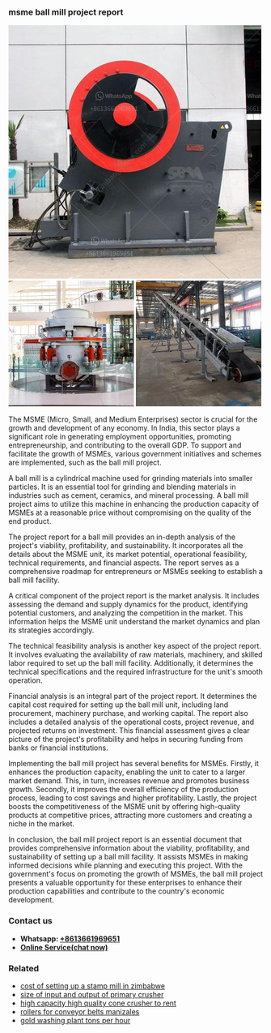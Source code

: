 <h3>msme ball mill project report</h3><img src='1708587131.jpg' alt=''><p>The MSME (Micro, Small, and Medium Enterprises) sector is crucial for the growth and development of any economy. In India, this sector plays a significant role in generating employment opportunities, promoting entrepreneurship, and contributing to the overall GDP. To support and facilitate the growth of MSMEs, various government initiatives and schemes are implemented, such as the ball mill project.</p><p>A ball mill is a cylindrical machine used for grinding materials into smaller particles. It is an essential tool for grinding and blending materials in industries such as cement, ceramics, and mineral processing. A ball mill project aims to utilize this machine in enhancing the production capacity of MSMEs at a reasonable price without compromising on the quality of the end product.</p><p>The project report for a ball mill provides an in-depth analysis of the project's viability, profitability, and sustainability. It incorporates all the details about the MSME unit, its market potential, operational feasibility, technical requirements, and financial aspects. The report serves as a comprehensive roadmap for entrepreneurs or MSMEs seeking to establish a ball mill facility.</p><p>A critical component of the project report is the market analysis. It includes assessing the demand and supply dynamics for the product, identifying potential customers, and analyzing the competition in the market. This information helps the MSME unit understand the market dynamics and plan its strategies accordingly.</p><p>The technical feasibility analysis is another key aspect of the project report. It involves evaluating the availability of raw materials, machinery, and skilled labor required to set up the ball mill facility. Additionally, it determines the technical specifications and the required infrastructure for the unit's smooth operation.</p><p>Financial analysis is an integral part of the project report. It determines the capital cost required for setting up the ball mill unit, including land procurement, machinery purchase, and working capital. The report also includes a detailed analysis of the operational costs, project revenue, and projected returns on investment. This financial assessment gives a clear picture of the project's profitability and helps in securing funding from banks or financial institutions.</p><p>Implementing the ball mill project has several benefits for MSMEs. Firstly, it enhances the production capacity, enabling the unit to cater to a larger market demand. This, in turn, increases revenue and promotes business growth. Secondly, it improves the overall efficiency of the production process, leading to cost savings and higher profitability. Lastly, the project boosts the competitiveness of the MSME unit by offering high-quality products at competitive prices, attracting more customers and creating a niche in the market.</p><p>In conclusion, the ball mill project report is an essential document that provides comprehensive information about the viability, profitability, and sustainability of setting up a ball mill facility. It assists MSMEs in making informed decisions while planning and executing this project. With the government's focus on promoting the growth of MSMEs, the ball mill project presents a valuable opportunity for these enterprises to enhance their production capabilities and contribute to the country's economic development.</p><h3>Contact us</h3><ul><li><strong>Whatsapp:&nbsp;<a href="https://wa.me/8613661969651">+8613661969651</a></strong></li><li><a href="https://swt.shibang-china.com/?git&amp;zhl&amp;msme ball mill project report"><strong>Online Service(chat now)</strong></a></li></ul><h3>Related</h3><ul><li><a href='cost of setting up a stamp mill in zimbabwe.md'>cost of setting up a stamp mill in zimbabwe</a></li><li><a href='size of input and output of primary crusher.md'>size of input and output of primary crusher</a></li><li><a href='high capacity high quality cone crusher to rent.md'>high capacity high quality cone crusher to rent</a></li><li><a href='rollers for conveyor belts manizales.md'>rollers for conveyor belts manizales</a></li><li><a href='gold washing plant tons per hour.md'>gold washing plant tons per hour</a></li></ul>